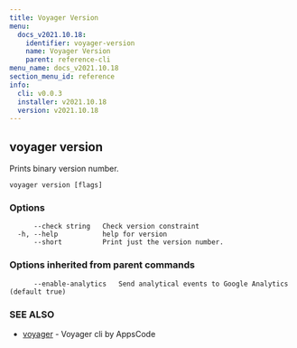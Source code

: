 ```yaml
---
title: Voyager Version
menu:
  docs_v2021.10.18:
    identifier: voyager-version
    name: Voyager Version
    parent: reference-cli
menu_name: docs_v2021.10.18
section_menu_id: reference
info:
  cli: v0.0.3
  installer: v2021.10.18
  version: v2021.10.18
---
```


## voyager version

Prints binary version number.

```
voyager version [flags]
```

### Options

```
      --check string   Check version constraint
  -h, --help           help for version
      --short          Print just the version number.
```

### Options inherited from parent commands

```
      --enable-analytics   Send analytical events to Google Analytics (default true)
```

### SEE ALSO

* [voyager](/docs/v2021.10.18/reference/cli/voyager)	 - Voyager cli by AppsCode

